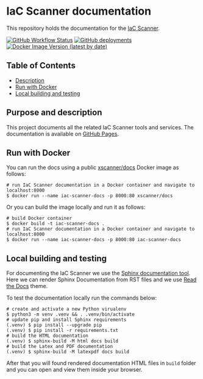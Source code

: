 # IaC Scanner documentation
This repository holds the documentation for the [IaC Scanner].

[![GitHub Workflow Status](https://img.shields.io/github/workflow/status/xlab-si/iac-scanner-docs/Build%20and%20publish)](https://github.com/xlab-si/iac-scanner-docs/actions)
[![GitHub deployments](https://img.shields.io/github/deployments/xlab-si/iac-scanner-docs/github-pages?label=gh-pages)](https://github.com/xlab-si/iac-scanner-docs/deployments)
[![Docker Image Version (latest by date)](https://img.shields.io/docker/v/xscanner/docs?color=blue&label=docker)](https://hub.docker.com/r/xscanner/docs)

## Table of Contents
  - [Description](#purpose-and-description)
  - [Run with Docker](#run-with-docker)
  - [Local building and testing](#local-building-and-testing)

## Purpose and description
This project documents all the related IaC Scanner tools and services.
The documentation is available on [GitHub Pages].

## Run with Docker
You can run the docs using a public [xscanner/docs] Docker image as follows:

```console
# run IaC Scanner documentation in a Docker container and navigate to localhost:8000
$ docker run --name iac-scanner-docs -p 8000:80 xscanner/docs
```

Or you can build the image locally and run it as follows:

```console
# build Docker container
$ docker build -t iac-scanner-docs .
# run IaC Scanner documentation in a Docker container and navigate to localhost:8000
$ docker run --name iac-scanner-docs -p 8000:80 iac-scanner-docs
```

## Local building and testing
For documenting the IaC Scanner we use the [Sphinx documentation tool].
Here we can render Sphinx Documentation from RST files and we use [Read the Docs] theme.

To test the documentation locally run the commands below:

```console
# create and activate a new Python virualenv
$ python3 -m venv .venv && . .venv/bin/activate
# update pip and install Sphinx requirements
(.venv) $ pip install --upgrade pip
(.venv) $ pip install -r requirements.txt
# build the HTML documentation
(.venv) $ sphinx-build -M html docs build
# build the Latex and PDF documentation
(.venv) $ sphinx-build -M latexpdf docs build
```

After that you will found rendered documentation HTML files in `build` folder and you can open and view them inside 
your browser. 

[IaC Scanner]: https://xlab-si.github.io/iac-scanner-docs/
[GitHub Pages]: https://xlab-si.github.io/iac-scanner-docs/
[xscanner/docs]: https://hub.docker.com/r/xscanner/docs
[Sphinx documentation tool]: https://www.sphinx-doc.org/en/master/
[Read the Docs]: https://readthedocs.org/
